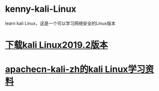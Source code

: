 # kenny-kali-Linux
learn kali Linux，这是一个可以学习网络安全的Linux版本
# <a href="http://old.kali.org/kali-images/kali-2019.2/">下载kali Linux2019.2版本</a>
# <a href="https://github.com/apachecn/apachecn-kali-zh">apachecn-kali-zh的kali Linux学习资料</a>
